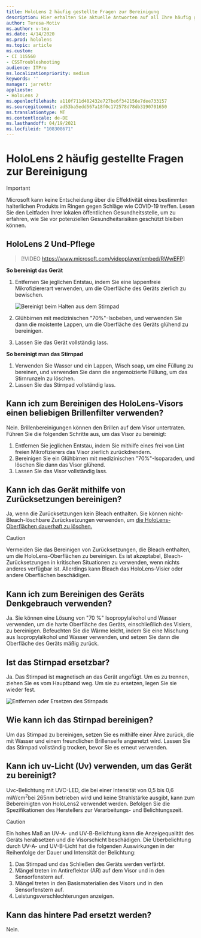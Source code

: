 ```yaml
---
title: HoloLens 2 häufig gestellte Fragen zur Bereinigung
description: Hier erhalten Sie aktuelle Antworten auf all Ihre häufig gestellten Fragen zum Bereinigen und Warten HoloLens 2 Geräts.
author: Teresa-Motiv
ms.author: v-tea
ms.date: 4/14/2020
ms.prod: hololens
ms.topic: article
ms.custom:
- CI 115560
- CSSTroubleshooting
audience: ITPro
ms.localizationpriority: medium
keywords: ''
manager: jarrettr
appliesto:
- HoloLens 2
ms.openlocfilehash: a110f711d402432e727be6f342156e7dee733157
ms.sourcegitcommit: ad53ba5edd567a18f0c172578d78db3190701650
ms.translationtype: MT
ms.contentlocale: de-DE
ms.lasthandoff: 04/19/2021
ms.locfileid: "108308671"
---
```

# <a name="hololens-2-cleaning-faq"></a>HoloLens 2 häufig gestellte Fragen zur Bereinigung

> [!IMPORTANT]  
> Microsoft kann keine Entscheidung über die Effektivität eines bestimmten halterlichen Produkts im Ringen gegen Schläge wie COVID-19 treffen. Lesen Sie den Leitfaden Ihrer lokalen öffentlichen Gesundheitsstelle, um zu erfahren, wie Sie vor potenziellen Gesundheitsrisiken geschützt bleiben können.  

## <a name="hololens-2-use-and-care"></a>HoloLens 2 Und-Pflege

> [!VIDEO https://www.microsoft.com/videoplayer/embed/RWwEFP]

<!-- <iframe src="https://channel9.msdn.com/Shows/Docs-Mixed-Reality/HoloLens-2-Use-and-Care/player" width="960" height="540" allowFullScreen frameBorder="0" title="HoloLens 2 Use and Care - Microsoft Channel 9 Video"></iframe> -->

**So bereinigt das Gerät**

1. Entfernen Sie jeglichen Entstau, indem Sie eine lappenfreie Mikrofiziererart verwenden, um die Oberfläche des Geräts zierlich zu bewischen.

   ![Bereinigt beim Halten aus dem Stirnpad](images/hl2-cleaning.png)

2. Glühbirnen mit medizinischen "70%"-Isobeben, und verwenden Sie dann die moistente Lappen, um die Oberfläche des Geräts glühend zu bereinigen.

3. Lassen Sie das Gerät vollständig lass.

**So bereinigt man das Stirnpad**

1. Verwenden Sie Wasser und ein Lappen, Wisch soap, um eine Füllung zu bereinen, und verwenden Sie dann die angemoizierte Füllung, um das Stirnrunzeln zu löschen.
1. Lassen Sie das Stirnpad vollständig lass.

## <a name="can-i-use-any-lens-cleaner-for-cleaning-the-hololens-visor"></a>Kann ich zum Bereinigen des HoloLens-Visors einen beliebigen Brillenfilter verwenden?

Nein. Brillenbereinigungen können den Brillen auf dem Visor untertraten. Führen Sie die folgenden Schritte aus, um das Visor zu bereinigt:  

1. Entfernen Sie jeglichen Entstau, indem Sie mithilfe eines frei von Lint freien Mikrofizierers das Visor zierlich zurückdrendern.
1. Bereinigen Sie ein Glühbirnen mit medizinischen "70%"-Isoparaden, und löschen Sie dann das Visor glühend.
1. Lassen Sie das Visor vollständig lass.

## <a name="can-i-use-disinfecting-wipes-to-clean-the-device"></a>Kann ich das Gerät mithilfe von Zurücksetzungen bereinigen?

Ja, wenn die Zurücksetzungen kein Bleach enthalten. Sie können nicht-Bleach-löschbare Zurücksetzungen verwenden, um [die HoloLens-Oberflächen dauerhaft zu löschen.](#hololens-2-use-and-care)  

> [!CAUTION]  
> Vermeiden Sie das Bereinigen von Zurücksetzungen, die Bleach enthalten, um die HoloLens-Oberflächen zu bereinigen. Es ist akzeptabel, Bleach-Zurücksetzungen in kritischen Situationen zu verwenden, wenn nichts anderes verfügbar ist. Allerdings kann Bleach das HoloLens-Visier oder andere Oberflächen beschädigen.

## <a name="can-i-use-alcohol-to-clean-the-device"></a>Kann ich zum Bereinigen des Geräts Denkgebrauch verwenden?

Ja. Sie können eine Lösung von "70 %" Isopropylalkohol und Wasser verwenden, um die harte Oberfläche des Geräts, einschließlich des Visiers, zu bereinigen. Befeuchten Sie die Wärme leicht, indem Sie eine Mischung aus Isopropylalkohol und Wasser verwenden, und setzen Sie dann die Oberfläche des Geräts mäßig zurück.

## <a name="is-the-brow-pad-replaceable"></a>Ist das Stirnpad ersetzbar?

Ja. Das Stirnpad ist magnetisch an das Gerät angefügt. Um es zu trennen, ziehen Sie es vom Hauptband weg. Um sie zu ersetzen, legen Sie sie wieder fest.

![Entfernen oder Ersetzen des Stirnpads](images/hololens2-remove-browpad.png)

## <a name="how-can-i-clean-the-brow-pad"></a>Wie kann ich das Stirnpad bereinigen?

Um das Stirnpad zu bereinigen, setzen Sie es mithilfe einer Ähre zurück, die mit Wasser und einem freundlichen Brillenseife angenetzt wird. Lassen Sie das Stirnpad vollständig trocken, bevor Sie es erneut verwenden.

## <a name="can-i-use-ultraviolet-uv-light-to-sanitize-the-device"></a>Kann ich uv-Licht (Uv) verwenden, um das Gerät zu bereinigt?

Uvc-Belichtung mit UVC-LED, die bei einer Intensität von 0,5 bis 0,6 mW/cm<sup>2</sup>bei 265nm betrieben wird und keine Strahlstärke ausgibt, kann zum Bebereinigten von HoloLens2 verwendet werden. Befolgen Sie die Spezifikationen des Herstellers zur Verarbeitungs- und Belichtungszeit.

> [!CAUTION]  
> Ein hohes Maß an UV-A- und UV-B-Belichtung kann die Anzeigequalität des Geräts herabsetzen und die Visorschicht beschädigen. Die Überbelichtung durch UV-A- und UV-B-Licht hat die folgenden Auswirkungen in der Reihenfolge der Dauer und Intensität der Belichtung:
>  
> 1. Das Stirnpad und das Schließen des Geräts werden verfärbt.
> 1. Mängel treten im Antireflektor (AR) auf dem Visor und in den Sensorfenstern auf.
> 1. Mängel treten in den Basismaterialien des Visors und in den Sensorfenstern auf.
> 1. Leistungsverschlechterungen anzeigen.

## <a name="is-the-rear-pad-replaceable"></a>Kann das hintere Pad ersetzt werden?

Nein.
